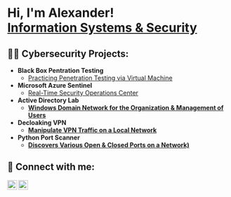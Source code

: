 <h1>Hi, I'm Alexander! <br/><a href="https://github.com/alxbit">Information Systems & Security</a>

<h2>👨‍💻 Cybersecurity Projects:</h2>

- <b>Black Box Pentration Testing </b>
  - [Practicing Penetration Testing via Virtual Machine](https://github.com/)
- <b>Microsoft Azure Sentinel </b>
  - [Real-Time Security Operations Center](https://github.com/) <b>
- <b>Active Directory Lab</b>
  - [Windows Domain Network for the Organization & Management of Users](https://github.com/)
- <b>Decloaking VPN</b>
  - [Manipulate VPN Traffic on a Local Network](https://github.com/)
- <b>Python Port Scanner</b>
  - [Discovers Various Open & Closed Ports on a Network)](https://github.com/)


<h2> 🤳 Connect with me:</h2>

[<img align="left" alt="AlexanderShaw | Twitter" width="22px" src="https://cdn.jsdelivr.net/npm/simple-icons@v3/icons/twitter.svg" />][twitter]
[<img align="left" alt="AlexanderShaw | LinkedIn" width="22px" src="https://cdn.jsdelivr.net/npm/simple-icons@v3/icons/linkedin.svg" />][linkedin]

[twitter]: https://twitter.com/a1xbit
[linkedin]: https://linkedin.com/in/a1exandershaw
